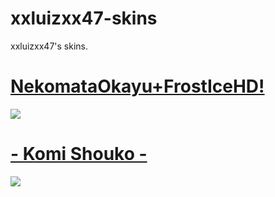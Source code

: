 # xxluizxx47-skins
xxluizxx47's skins. 

# [NekomataOkayu+FrostIceHD!](https://drive.google.com/file/d/19A6WxWxOHj__VDvASkTTZdJRw-Uau1ZK/view?usp=sharing)
![](https://imgur.com/Jo0i79U.png)

# [- Komi Shouko -](https://drive.google.com/file/d/13-wMKj1_5cqGGb0oNxrPsJ1QJM2YQR9y/view)
![](https://imgur.com/8zR8JGR.png)

